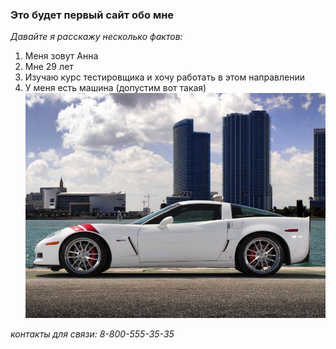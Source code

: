### Это будет первый сайт обо мне

*Давайте я расскажу несколько фактов:*
1. Меня зовут Анна
2. Мне 29 лет
3. Изучаю курс тестировщика и хочу работать в этом направлении 
4. У меня есть машина (допустим вот такая) 
   ![alt text](<2007 Chevrolet Corvette Z06 Ron Fellows Edition 002.jpg>)




_контакты для связи: 8-800-555-35-35_